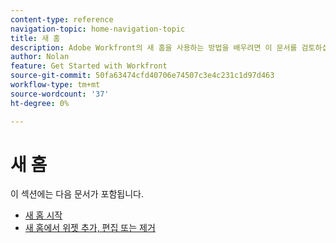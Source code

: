 ```yaml
---
content-type: reference
navigation-topic: home-navigation-topic
title: 새 홈
description: Adobe Workfront의 새 홈을 사용하는 방법을 배우려면 이 문서를 검토하십시오.
author: Nolan
feature: Get Started with Workfront
source-git-commit: 50fa63474cfd40706e74507c3e4c231c1d97d463
workflow-type: tm+mt
source-wordcount: '37'
ht-degree: 0%

---
```



# 새 홈

이 섹션에는 다음 문서가 포함됩니다.

* [새 홈 시작](/help/quicksilver/workfront-basics/using-home/new-home/get-started-with-new-home.md)
* [새 홈에서 위젯 추가, 편집 또는 제거](/help/quicksilver/workfront-basics/using-home/new-home/add-edit-remove-widgets-in-new-home.md)
